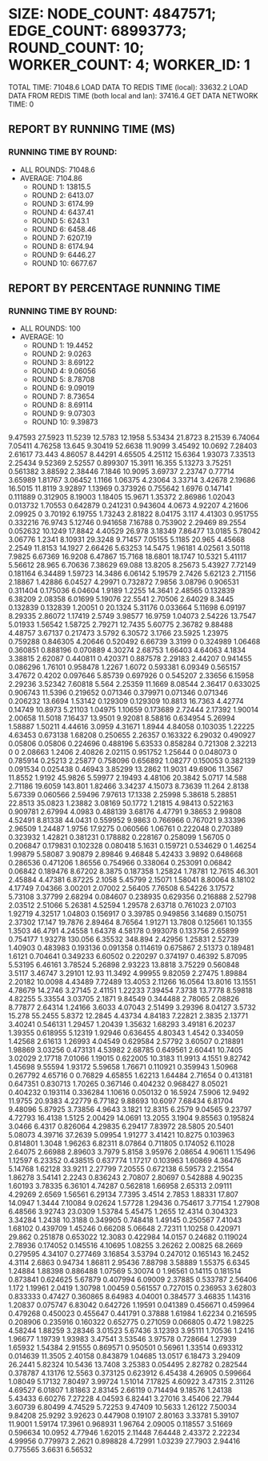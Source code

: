 
# SIZE: NODE_COUNT: 4847571; EDGE_COUNT: 68993773; ROUND_COUNT: 10; WORKER_COUNT: 4; WORKER_ID: 1
 TOTAL TIME: 71048.6
 LOAD DATA TO REDIS TIME (local): 33632.2
 LOAD DATA FROM REDIS TIME (both local and lan): 37416.4
 GET DATA NETWORK TIME: 0

## REPORT BY RUNNING TIME (MS)

 ### RUNNING TIME BY ROUND:

  + ALL ROUNDS: 71048.6
  + AVERAGE: 7104.86
     + ROUND 1: 13815.5
     + ROUND 2: 6413.07
     + ROUND 3: 6174.99
     + ROUND 4: 6437.41
     + ROUND 5: 6243.1
     + ROUND 6: 6458.46
     + ROUND 7: 6207.19
     + ROUND 8: 6174.94
     + ROUND 9: 6446.27
     + ROUND 10: 6677.67

## REPORT BY PERCENTAGE RUNNING TIME

 ### RUNNING TIME BY ROUND:

  + ALL ROUNDS: 100
  + AVERAGE: 10
     + ROUND 1: 19.4452
     + ROUND 2: 9.0263
     + ROUND 3: 8.69122
     + ROUND 4: 9.06056
     + ROUND 5: 8.78708
     + ROUND 6: 9.09019
     + ROUND 7: 8.73654
     + ROUND 8: 8.69114
     + ROUND 9: 9.07303
     + ROUND 10: 9.39873

9.47593 27.5923 11.5239 12.5783 12.1958 5.53434 21.8723 8.21539 6.74064 7.05411 4.76258 13.645 9.30419 52.6638 11.9099 3.45492 10.0692 7.28403 2.61617 73.443 4.86057 8.44291 4.65505 4.25112 15.6364 1.93073 7.33513 2.25434 9.52369 2.52557 0.899307 15.3911 16.355 5.13273 3.75251 0.561382 3.88592 2.38446 7.1846 10.9095 3.69737 2.23747 0.77714 3.65989 1.81767 3.06452 1.1166 1.06375 4.23064 3.33714 3.42678 2.19686 16.5015 11.8119 3.92897 1.13969 0.373926 0.755642 1.6976 0.147141 0.111889 0.312905 8.19003 1.18405 15.9671 1.35372 2.86986 1.02043 0.013732 1.70553 0.642879 0.241231 0.943604 4.0673 4.92207 4.21606 2.09925 0 3.70192 6.19755 1.73243 2.81822 8.04175 3.117 4.41303 0.951755 0.332216 76.9743 5.12746 0.941658 7.16788 0.753902 2.29469 89.2554 0.052632 10.1249 17.8842 4.40529 26.978 3.18349 7.86477 13.0185 5.78042 3.06776 1.2341 8.10931 29.3248 9.71457 7.05155 5.1185 20.965 4.45668 2.2549 11.8153 14.1927 2.66426 5.63253 14.5475 1.96181 4.02561 3.50118 7.9825 6.67369 16.9208 6.47867 15.7168 18.6801 18.1747 10.5321 5.41117 5.56612 28.965 6.70636 7.38629 69.088 13.8205 8.25673 5.43927 7.72149 0.181164 6.34489 1.59723 14.3486 6.06142 5.19579 2.7426 5.62123 2.71156 2.18867 1.42886 6.04527 4.29971 0.732872 7.9856 3.08796 0.906531 0.311404 0.175036 6.04604 1.9189 1.2255 14.3641 2.48565 0.132839 6.38209 2.08358 6.01699 5.19076 22.5541 2.70506 2.64029 8.3445 0.132839 0.132839 1.20051 0 20.1324 5.31176 0.033664 5.11698 6.09197 8.29335 2.86072 1.17419 2.5749 3.98577 16.9759 1.04073 2.54226 13.7547 5.01933 1.56542 1.58725 2.79271 12.7435 5.60775 2.36782 9.88488 4.48757 3.67137 0.217473 3.5792 6.30572 3.1766 23.5925 1.23975 0.759288 0.846305 4.20646 0.520492 6.66739 3.3199 0 0.324989 1.06468 0.360851 0.888196 0.070889 4.30274 2.68753 1.66403 4.64063 4.1834 3.38815 2.62087 0.440811 0.420371 0.887578 2.29183 2.44207 0.941455 0.086296 1.76101 0.958478 1.2267 1.6072 0.593381 6.09349 0.565157 3.47672 0.4202 0.097646 5.85739 0.697926 0 0.545207 2.33656 6.15958 2.29236 3.52342 7.60818 5.564 2.25359 11.1669 8.08544 2.36417 0.633025 0.906743 11.5396 0.219652 0.071346 0.379971 0.071346 0.071346 0.206232 13.6694 1.53142 0.129309 0.129309 10.8813 16.7363 4.42774 0.14749 10.8973 5.21103 1.04975 1.10659 0.173689 2.72444 2.17392 1.90014 2.00658 11.5018 7.16437 13.9501 9.92081 8.58816 0.634954 5.26994 1.58887 1.50211 4.44616 3.0959 4.31671 1.8944 4.84058 0.103035 1.22225 4.63453 0.673138 1.68208 0.250655 2.26357 0.163322 6.29032 0.490927 0.05806 0.05806 0.224696 0.488196 5.63533 0.858284 0.721308 2.32213 0 0 2.08663 1.2406 2.40826 2.02115 0.951752 1.25644 0 0.048073 0 0.785914 0.25213 2.25877 0.758096 0.656892 1.08277 0.150053 0.382139 0.091534 0.025438 0.46943 3.85299 13.2862 11.9031 49.6906 11.3567 11.8552 1.9192 45.9826 5.59977 2.19493 4.48106 20.3842 5.0717 14.588 2.71186 19.6059 143.801 1.82466 3.34237 4.15073 8.73639 11.264 2.8138 5.67339 0.060566 2.59496 7.97613 17.1338 2.25998 5.38618 5.28851 22.8513 35.0823 1.23882 3.08169 50.1772 1.21815 4.98413 0.522163 0.909781 2.67994 4.0983 0.488139 3.68176 4.47791 9.38653 2.99808 4.52491 8.81338 44.0431 0.559952 9.9863 0.766966 0.767021 9.33396 2.96509 1.24487 1.9756 17.9275 0.060566 1.06761 0.222048 0.270389 0.323932 1.42821 0.381231 0.178882 0.228167 0.258099 1.56705 0 0.206847 0.179831 0.102328 0.080418 5.1631 0.159721 0.534629 0 1.46254 1.99879 5.58087 3.90879 2.89846 9.46848 5.42433 3.9892 0.648668 0.286536 0.471206 1.86556 0.754966 0.338064 0.253091 0.06842 0.06842 0.189476 8.67202 8.3875 0.187358 1.25824 1.78781 12.7615 46.301 2.45884 4.47381 6.87225 2.1058 5.45799 2.15071 1.58041 8.80064 8.18102 4.17749 7.04366 3.00201 2.07002 2.56405 7.76508 6.54226 3.17572 5.73108 3.37799 2.68294 0.084607 0.238935 0.629356 0.216888 2.52798 2.03512 2.51066 5.26381 4.52594 1.29578 2.63718 0.761023 2.07103 1.92719 4.32517 1.04803 0.156917 0 3.39785 0.949856 3.14689 0.150751 2.37302 17.147 19.7876 2.89464 8.76564 1.91271 13.7808 0.125661 10.1355 1.3503 46.4791 4.24558 1.64378 4.58178 0.993078 0.133756 2.65899 0.754177 1.93278 130.056 6.35532 348.894 2.42956 1.25831 2.52739 1.40903 0.483983 0.193136 0.091358 0.114619 0.675867 2.51373 0.189481 1.6121 0.704641 0.349233 6.60502 0.220297 0.374197 0.46392 5.87095 5.53195 6.46161 3.78524 5.26898 2.93223 13.8818 3.75229 0.560848 3.5117 3.46747 3.29101 12.93 11.3492 4.99955 9.82059 2.27475 1.89884 2.20182 10.0098 4.43489 7.72489 13.4053 2.11266 16.0564 13.8016 13.1551 4.78679 14.2746 3.27145 2.41151 1.22233 7.39454 7.3738 13.7778 8.59818 4.82255 5.33554 3.03705 2.1871 9.84549 0.344488 2.78065 2.08826 8.77877 2.64314 1.24166 3.6033 4.07043 2.51499 3.29396 8.04127 3.5732 15.278 55.2455 5.8372 12.2845 4.43734 4.84183 7.22821 2.3835 2.13771 3.40241 0.546131 1.29457 1.20439 1.35632 1.68293 3.49181 6.20237 1.39355 0.618955 5.12319 1.92946 0.636455 4.80343 1.4542 0.334059 1.42568 2.61613 1.26993 4.04549 0.629584 2.57792 3.60507 0.218891 1.98869 3.03256 0.473131 4.53982 2.68785 0.649561 2.60441 10.7405 3.02029 2.17718 7.01066 1.19015 0.622005 10.3183 11.9913 4.1551 9.82742 1.45698 9.55594 1.93172 5.59658 1.76671 0.110921 0.359943 1.50968 0.267792 4.65716 0 0.76829 4.65855 1.62213 1.64484 2.71654 0 0.413181 0.647351 0.830713 1.70265 0.367146 0.404232 0.968427 8.05021 0.404232 0.193114 0.336284 1.10616 0.050132 0 16.5924 7.5906 12.9492 11.9755 20.9383 4.22779 6.77182 9.88693 10.6097 7.68434 6.81704 9.48096 5.87925 3.73856 4.9643 3.1821 12.8315 6.2579 9.04565 9.23797 4.72793 16.4138 1.5125 2.00429 14.0691 13.2055 3.1904 9.85563 0.195824 3.0466 6.4317 0.826064 4.29835 6.29417 7.83972 28.5805 20.5401 5.08073 4.39716 37.2639 5.09954 1.91277 3.41421 10.8275 0.103963 0.814801 1.3048 1.96263 6.82311 8.07864 0.711805 0.174052 6.11028 2.64075 2.66988 2.89603 3.7979 5.8158 3.95976 2.08654 4.90611 1.15496 1.12597 6.23352 0.438515 0.637774 1.17217 0.103963 1.60869 4.36476 5.14768 1.62128 33.9211 2.27799 7.20555 0.672138 6.59573 2.21554 1.86278 3.54141 2.2243 0.836243 2.70807 2.80697 0.542888 4.90235 1.60193 3.78335 6.36101 4.74287 0.562818 1.66958 2.65313 2.09111 4.29269 2.6569 1.56561 6.29134 7.7395 3.4514 2.7853 1.88331 17.807 14.0947 1.3444 7.10084 9.02624 1.57728 1.29436 0.754617 3.77154 1.27908 6.48566 3.92743 23.0309 1.53784 5.45475 1.2655 12.4314 0.304323 3.34284 1.2438 10.3188 0.349905 0.748418 1.49145 0.250567 7.41043 1.68102 0.439709 1.45246 0.66208 5.06648 2.72311 1.10258 0.420971 29.862 0.251878 0.653022 12.3083 0.422984 14.0157 0.24682 0.119024 2.78936 0.174052 0.145516 4.10695 1.08255 3.26262 2.00825 68.2669 0.279595 4.34107 0.277469 3.16854 3.53794 0.247012 0.165143 16.2452 4.3114 2.6863 0.94734 1.86811 2.95436 7.88798 3.58889 1.55375 6.6345 1.24884 1.88398 0.886488 1.07569 5.30074 0 1.96561 0.14115 0.181514 0.873841 0.624625 5.67879 0.407994 6.09009 2.37885 0.533787 2.56406 1.172 1.19961 2.0419 1.30798 1.00459 0.561557 0.727015 0.236953 3.62803 0.833333 0.47427 0.360865 8.64983 4.04001 0.384577 3.46835 1.14316 1.20837 0.075747 6.83042 0.642726 1.19591 0.041389 0.456671 0.459964 0.479268 0.450023 0.455647 0.441791 0.37888 1.61984 1.62234 0.216595 0.208906 0.235916 0.160322 0.652775 0.271059 0.066805 0.472 1.98225 4.58244 1.88259 3.28346 3.01523 5.67436 3.12393 3.95111 1.70536 1.2416 1.96677 1.19739 1.93983 3.47541 3.53546 3.97578 0.728664 1.27939 1.65932 1.54384 2.91555 0.869571 0.950501 0.56961 1.33514 0.693312 0.014639 11.3505 2.40158 0.843879 1.04685 13.0517 6.18473 3.29409 26.2441 5.82324 10.5436 13.7408 3.25383 0.054495 2.82782 0.282544 0.378787 4.13176 12.5563 0.373125 0.623912 6.45438 4.26905 0.599664 1.08049 5.17132 7.80497 3.99724 1.51014 7.17825 4.60922 3.47315 2.31126 4.69527 6.01807 1.81863 2.83145 2.66119 0.714494 9.18576 1.24138 5.43433 6.60276 7.27228 4.04593 6.82441 3.27016 3.45406 22.7944 3.60739 6.80499 4.74529 5.72253 9.47409 10.5633 1.26122 7.50034 9.84208 25.9292 3.92623 0.447908 0.19107 2.80163 3.33781 5.39107 11.9001 1.59174 17.3961 0.968931 1.96764 2.09005 0.118557 3.51669 0.596634 10.0952 4.77946 1.62015 2.11448 7.64448 2.43372 2.22234 4.99956 0.779973 2.2621 0.898828 4.72991 1.03239 27.7903 2.94416 0.775565 3.6631 6.56532 